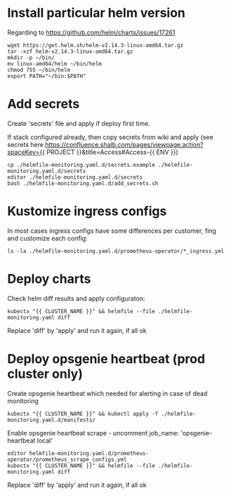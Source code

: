 # Install particular helm version

Regarding to https://github.com/helm/charts/issues/17261

~~~~
wget https://get.helm.sh/helm-v2.14.3-linux-amd64.tar.gz
tar -xzf helm-v2.14.3-linux-amd64.tar.gz
mkdir -p ~/bin/
mv linux-amd64/helm ~/bin/helm
chmod 755 ~/bin/helm
export PATH="~/bin:$PATH"
~~~~

# Add secrets

Create 'secrets' file and apply if deploy first time.

If stack configured already, then copy secrets from wiki and apply (see secrets here https://confluence.shalb.com/pages/viewpage.action?spaceKey={{ PROJECT }}&title=Access#Access-{{ ENV }})

~~~~
cp ./helmfile-monitoring.yaml.d/secrets.example ./helmfile-monitoring.yaml.d/secrets
editor ./helmfile-monitoring.yaml.d/secrets
bash ./helmfile-monitoring.yaml.d/add_secrets.sh
~~~~

# Kustomize ingress configs

In most cases ingress configs have some differences per customer, fing and customize each config:

~~~~
ls -la ./helmfile-monitoring.yaml.d/prometheus-operator/*_ingress.yml
~~~~

# Deploy charts

Check helm diff results and apply configuraton:

~~~~
kubectx "{{ CLUSTER_NAME }}" && helmfile --file ./helmfile-monitoring.yaml diff
~~~~

Replace 'diff' by 'apply' and run it again, if all ok

# Deploy opsgenie heartbeat (prod cluster only)

Create opsgenie heartbeat which needed for alerting in case of dead monitoring

~~~
kubectx "{{ CLUSTER_NAME }}" && kubectl apply -f ./helmfile-monitoring.yaml.d/manifests/
~~~

Enable opsgenie heartbeat scrape - uncomment job_name: 'opsgenie-heartbeat local'

~~~
editor helmfile-monitoring.yaml.d/prometheus-operator/prometheus_scrape_configs.yml
kubectx "{{ CLUSTER_NAME }}" && helmfile --file ./helmfile-monitoring.yaml diff
~~~

Replace 'diff' by 'apply' and run it again, if all ok



